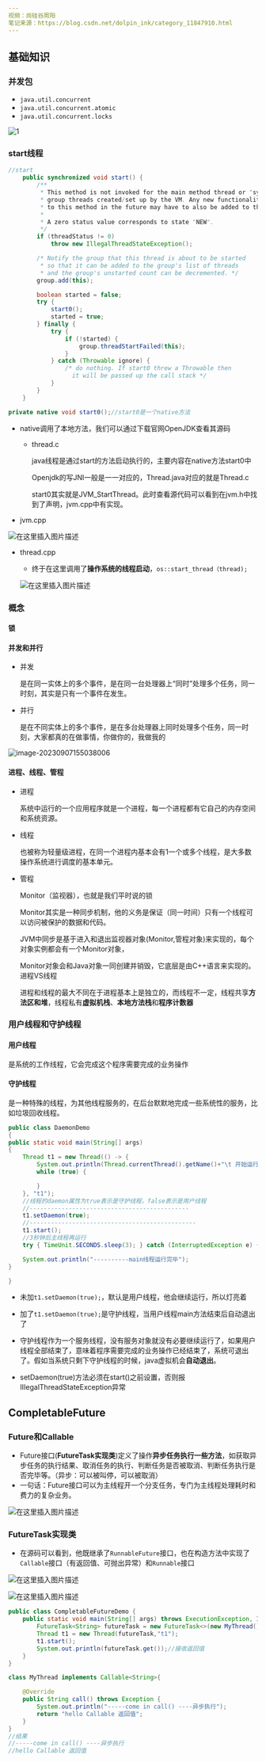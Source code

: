 ```yaml
---
视频：尚硅谷周阳
笔记来源：https://blog.csdn.net/dolpin_ink/category_11847910.html
---
```


## 基础知识

### 并发包

- `java.util.concurrent`
- `java.util.concurrent.atomic`
- `java.util.concurrent.locks`

![1](D:\notes\note\juc\java并发.assets\51083f7652764efd9b58758bf684f2f8.png)

### start线程

```java
//start
    public synchronized void start() {
        /**
         * This method is not invoked for the main method thread or "system"
         * group threads created/set up by the VM. Any new functionality added
         * to this method in the future may have to also be added to the VM.
         *
         * A zero status value corresponds to state "NEW".
         */
        if (threadStatus != 0)
            throw new IllegalThreadStateException();

        /* Notify the group that this thread is about to be started
         * so that it can be added to the group's list of threads
         * and the group's unstarted count can be decremented. */
        group.add(this);

        boolean started = false;
        try {
            start0();
            started = true;
        } finally {
            try {
                if (!started) {
                    group.threadStartFailed(this);
                }
            } catch (Throwable ignore) {
                /* do nothing. If start0 threw a Throwable then
                  it will be passed up the call stack */
            }
        }
    }
```

```java
private native void start0();//start0是一个native方法
```

- native调用了本地方法，我们可以通过下载官网OpenJDK查看其源码
  - thread.c

    java线程是通过start的方法启动执行的，主要内容在native方法start0中

    Openjdk的写JNI一般是一一对应的，Thread.java对应的就是Thread.c

    start0其实就是JVM_StartThread。此时查看源代码可以看到在jvm.h中找到了声明，jvm.cpp中有实现。

- jvm.cpp

![在这里插入图片描述](D:\notes\note\juc\java并发.assets\2b1d3dd9dde4414b85cd42c71377ae16.png)

- thread.cpp

  - 终于在这里调用了**操作系统的线程启动**，`os::start_thread（thread);`

  ![在这里插入图片描述](D:\notes\note\juc\java并发.assets\2b5576a3b91a428e87bb3bdc00472320.png)

### 概念

####  锁

#### 并发和并行

- 并发

  是在同一实体上的多个事件，是在同一台处理器上“同时”处理多个任务，同一时刻，其实是只有一个事件在发生。

- 并行

  是在不同实体上的多个事件，是在多台处理器上同时处理多个任务，同一时刻，大家都真的在做事情，你做你的，我做我的

![image-20230907155038006](D:\notes\note\juc\java并发.assets\image-20230907155038006.png)

#### 进程、线程、管程

- 进程

  系统中运行的一个应用程序就是一个进程，每一个进程都有它自己的内存空间和系统资源。

- 线程

  也被称为轻量级进程，在同一个进程内基本会有1一个或多个线程，是大多数操作系统进行调度的基本单元。

- 管程

  Monitor（监视器），也就是我们平时说的锁

  Monitor其实是一种同步机制，他的义务是保证（同一时间）只有一个线程可以访问被保护的数据和代码。

  JVM中同步是基于进入和退出监视器对象(Monitor,管程对象)来实现的，每个对象实例都会有一个Monitor对象，

  Monitor对象会和Java对象一同创建并销毁，它底层是由C++语言来实现的。进程VS线程

  

  进程和线程的最大不同在于进程基本上是独立的，而线程不一定，线程共享**方法区和堆**，线程私有**虚拟机栈**、**本地方法栈**和**程序计数器**

### 用户线程和守护线程

#### 用户线程

是系统的工作线程，它会完成这个程序需要完成的业务操作

#### 守护线程

是一种特殊的线程，为其他线程服务的，在后台默默地完成一些系统性的服务，比如垃圾回收线程。

```java
public class DaemonDemo
{
public static void main(String[] args)
{
    Thread t1 = new Thread(() -> {
        System.out.println(Thread.currentThread().getName()+"\t 开始运行，"+(Thread.currentThread().isDaemon() ? "守护线程":"用户线程"));
        while (true) {

        }
    }, "t1");
    //线程的daemon属性为true表示是守护线程，false表示是用户线程
    //---------------------------------------------
    t1.setDaemon(true);
    //-----------------------------------------------
    t1.start();
    //3秒钟后主线程再运行
    try { TimeUnit.SECONDS.sleep(3); } catch (InterruptedException e) { e.printStackTrace(); }

    System.out.println("----------main线程运行完毕");
}

}

```

- 未加`t1.setDaemon(true);`，默认是用户线程，他会继续运行，所以灯亮着
- 加了`t1.setDaemon(true);`是守护线程，当用户线程main方法结束后自动退出了

- 守护线程作为一个服务线程，没有服务对象就没有必要继续运行了，如果用户线程全部结束了，意味着程序需要完成的业务操作已经结束了，系统可退出了。假如当系统只剩下守护线程的时候，java虚拟机会**自动退出**。
- setDaemon(true)方法必须在start()之前设置，否则报IIIegalThreadStateException异常

##  CompletableFuture

### Future和Callable

- Future接口(**FutureTask实现类**)定义了操作**异步任务执行一些方法**，如获取异步任务的执行结果、取消任务的执行、判断任务是否被取消、判断任务执行是否完毕等。（异步：可以被叫停，可以被取消）
- 一句话：Future接口可以为主线程开一个分支任务，专门为主线程处理耗时和费力的复杂业务。

![在这里插入图片描述](D:\notes\note\juc\java并发.assets\fee3f7bf5747426b80fce4c3aeb16aaf.png)

### FutureTask实现类

- 在源码可以看到，他既继承了`RunnableFuture`接口，也在构造方法中实现了`Callable`接口（有返回值、可抛出异常）和`Runnable`接口

![在这里插入图片描述](D:\notes\note\juc\java并发.assets\b7add81201c4466c873593f9a7adbc05.png)

![在这里插入图片描述](D:\notes\note\juc\java并发.assets\0173aadfb388465f9b078eda7d724923.png)

```java
public class CompletableFutureDemo {
    public static void main(String[] args) throws ExecutionException, InterruptedException {
        FutureTask<String> futureTask = new FutureTask<>(new MyThread());
        Thread t1 = new Thread(futureTask,"t1");
        t1.start();
        System.out.println(futureTask.get());//接收返回值
    }
}

class MyThread implements Callable<String>{

    @Override
    public String call() throws Exception {
        System.out.println("-----come in call() ----异步执行");
        return "hello Callable 返回值";
    }
}
//结果
//-----come in call() ----异步执行
//hello Callable 返回值


```

